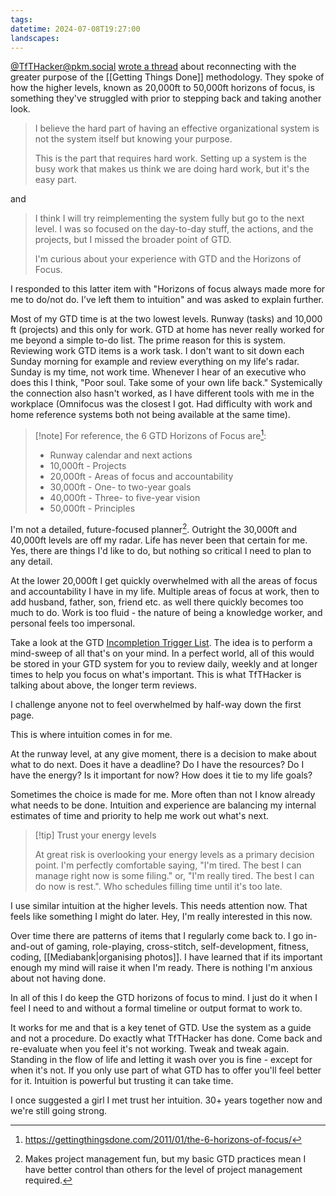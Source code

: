 ```yaml
---
tags: 
datetime: 2024-07-08T19:27:00
landscapes:
---
```

[@TfTHacker@pkm.social](https://aus.social/@TfTHacker@pkm.social) [wrote a thread](https://aus.social/@TfTHacker@pkm.social/112739862018136878) about reconnecting with the greater purpose of the [[Getting Things Done]] methodology. They spoke of how the higher levels, known as 20,000ft to 50,000ft horizons of focus, is something they've struggled with prior to stepping back and taking another look.

> I believe the hard part of having an effective organizational system is not the system itself but knowing your purpose. 
> 
> This is the part that requires hard work. Setting up a system is the busy work that makes us think we are doing hard work, but it's the easy part.

and

>I think I will try reimplementing the system fully but go to the next level. I was so focused on the day-to-day stuff, the actions, and the projects, but I missed the broader point of GTD. 
>
>I'm curious about your experience with GTD and the Horizons of Focus. 

I responded to this latter item with "Horizons of focus always made more for me to do/not do. I’ve left them to intuition" and was asked to explain further.

Most of my GTD time is at the two lowest levels. Runway (tasks) and 10,000 ft (projects) and this only for work. GTD at home has never really worked for me beyond a simple to-do list. The prime reason for this is system. Reviewing work GTD items is a work task. I don't want to sit down each Sunday morning for example and review everything on my life's radar. Sunday is my time, not work time. Whenever I hear of an executive who does this I think, "Poor soul. Take some of your own life back." Systemically the connection also hasn't worked, as I have different tools with me in the workplace (Omnifocus was the closest I got. Had difficulty with work and home reference systems both not being available at the same time).

> [!note] For reference, the 6 GTD Horizons of Focus are[^1]:
>
>- Runway calendar and next actions
> - 10,000ft - Projects
> - 20,000ft - Areas of focus and accountability
> - 30,000ft - One- to two-year goals
> - 40,000ft - Three- to five-year vision
> - 50,000ft - Principles

I'm not a detailed, future-focused planner[^2]. Outright the 30,000ft and 40,000ft levels are off my radar. Life has never been that certain for me. Yes, there are things I'd like to do, but nothing so critical I need to plan to any detail.

At the lower 20,000ft I get quickly overwhelmed with all the areas of focus and accountability I have in my life. Multiple areas of focus at work, then to add husband, father, son, friend etc. as well there quickly becomes too much to do. Work is too fluid - the nature of being a knowledge worker, and personal feels too impersonal.

Take a look at the GTD [Incompletion Trigger List](https://gettingthingsdone.com/wp-content/uploads/2014/10/Mind_Sweep_Trigger_List.pdf). The idea is to perform a mind-sweep of all that's on your mind. In a perfect world, all of this would be stored in your GTD system for you to review daily, weekly and at longer times to help you focus on what's important. This is what TfTHacker is talking about above, the longer term reviews. 

I challenge anyone not to feel overwhelmed by half-way down the first page.

This is where intuition comes in for me.

At the runway level, at any give moment, there is a decision to make about what to do next. Does it have a deadline? Do I have the resources? Do I have the energy? Is it important for now? How does it tie to my life goals?

Sometimes the choice is made for me. More often than not I know already what needs to be done. Intuition and experience are balancing my internal estimates of time and priority to help me work out what's next. 

> [!tip] Trust your energy levels
> 
> At great risk is overlooking your energy levels as a primary decision point. I'm perfectly comfortable saying, "I'm tired. The best I can manage right now is some filing." or, "I'm really tired. The best I can do now is rest.". Who schedules filling time until it's too late. 

I use similar intuition at the higher levels. This needs attention now. That feels like something I might do later. Hey, I'm really interested in this now. 

Over time there are patterns of items that I regularly come back to. I go in-and-out of gaming, role-playing, cross-stitch, self-development, fitness, coding, [[Mediabank|organising photos]]. I have learned that if its important enough my mind will raise it when I'm ready. There is nothing I'm anxious about not having done.

In all of this I do keep the GTD horizons of focus to mind. I just do it when I feel I need to and without a formal timeline or output format to work to.

It works for me and that is a key tenet of GTD. Use the system as a guide and not a procedure. Do exactly what TfTHacker has done. Come back and re-evaluate when you feel it's not working. Tweak and tweak again. Standing in the flow of life and letting it wash over you is fine - except for when it's not. If you only use part of what GTD has to offer you'll feel better for it. Intuition is powerful but trusting it can take time. 

I once suggested a girl I met trust her intuition. 30+ years together now and we're still going strong.

[^1]: https://gettingthingsdone.com/2011/01/the-6-horizons-of-focus/
[^2]: Makes project management fun, but my basic GTD practices mean I have better control than others for the level of project management required.